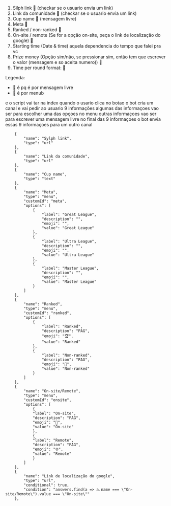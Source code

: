 1. Silph link 💬 (checkar se o usuario envia um link)
2. Link da comunidade 💬 (checkar se o usuario envia um link)
3. Cup name 💬 (mensagem livre)
4. Meta 🎫
5. Ranked / non-ranked 🎫
6. On-site / remote (Se for a opção on-site, peça o link de localização do google) 🎫
7. Starting time (Date & time) aquela dependencia do tempo que falei pra vc
8. Prize money (Opção sim/não, se pressionar sim, então tem que escrever o valor (mensagem e so aceita numero)) 🎫
9. Time per round format: 🎫 

Legenda:
-  💬 é pq é por mensagem livre
-  🎫 é por menub



e o script vai tar na index
quando o usario clica no botao
o bot cria um canal
e vai pedir ao usuario 9 informações
algumas das informaçoes vao ser para escolher uma das opçoes no menu
outras informaçoes vao ser para escrever uma mensagem livre
no final das 9 informaçoes o bot envia essas 9 informaçoes para um outro canal

        {
            "name": "Sylph link",
            "type": "url"
        },
        {
            "name": "Link da comunidade",
            "type": "url"
        },
        {
            "name": "Cup name",
            "type": "text"
        },
        {
            "name": "Meta",
            "type": "menu",
            "customId": "meta",
            "options": [
                {
                    "label": "Great League",
                    "description": "",
                    "emoji": "",
                    "value": "Great League"
                },
                {
                    "label": "Ultra League",
                    "description": "",
                    "emoji": "",
                    "value": "Ultra League"
                },
                {
                    "label": "Master League",
                    "description": "",
                    "emoji": "",
                    "value": "Master League"
                }
            ]
        },
        {
            "name": "Ranked",
            "type": "menu",
            "customId": "ranked",
            "options": [
                {
                    "label": "Ranked",
                    "description": "PAG",
                    "emoji": "🏆",
                    "value": "Ranked"
                },
                {
                    "label": "Non-ranked",
                    "description": "PAG",
                    "emoji": "📌",
                    "value": "Non-ranked"
                }
            ]
        },
        {
            "name": "On-site/Remote",
            "type": "menu",
            "customId": "onsite",
            "options": [
                {
                "label": "On-site",
                "description": "PAG",
                "emoji": "👤",
                "value": "On-site"
                },
                {
                "label": "Remote",
                "description": "PAG",
                "emoji": "🌐",
                "value": "Remote"
                }
            ]
        },
        {
            "name": "Link de localização do google",
            "type": "url",
            "conditional": true,
            "condition": "answers.find(a => a.name === \"On-site/Remote\").value === \"On-site\""
        },